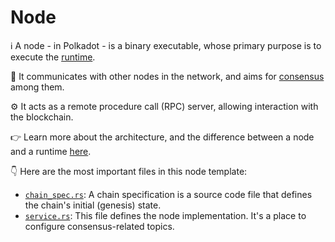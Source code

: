 # Node

ℹ️ A node -  in Polkadot - is a binary executable, whose primary purpose is to execute the [runtime](../runtime/README.md).

🔗 It communicates with other nodes in the network, and aims for
[consensus](https://wiki.polkadot.network/docs/learn-consensus) among them.

⚙️ It acts as a remote procedure call (RPC) server, allowing interaction with the blockchain.

👉 Learn more about the architecture, and the difference between a node and a runtime
[here](https://paritytech.github.io/polkadot-sdk/master/polkadot_sdk_docs/reference_docs/wasm_meta_protocol/index.html).

👇 Here are the most important files in this node template:

- [`chain_spec.rs`](./src/chain_spec.rs): A chain specification is a source code file that defines the chain's
  initial (genesis) state.
- [`service.rs`](./src/service.rs): This file defines the node implementation.
  It's a place to configure consensus-related topics.